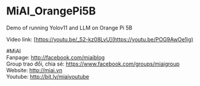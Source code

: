 # MiAI_OrangePi5B
Demo of running Yolov11 and LLM on Orange Pi 5B

Video link:  [https://youtu.be/_52-kz08LvU](https://youtu.be/POG9AwOe1ig)

#MìAI <br>
Fanpage: http://facebook.com/miaiblog<br>
Group trao đổi, chia sẻ: https://www.facebook.com/groups/miaigroup<br>
Website: http://miai.vn<br>
Youtube: http://bit.ly/miaiyoutube<br> 

